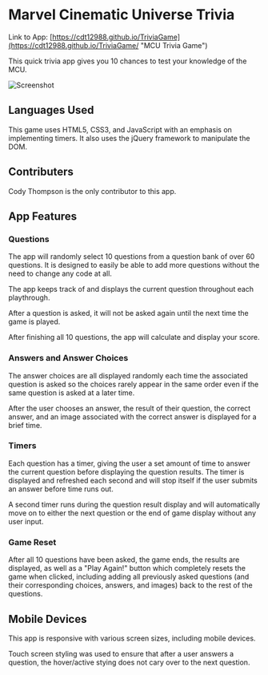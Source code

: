 # Marvel Cinematic Universe Trivia

Link to App: [https://cdt12988.github.io/TriviaGame](https://cdt12988.github.io/TriviaGame/ "MCU Trivia Game")

This quick trivia app gives you 10 chances to test your knowledge of the MCU.

![Screenshot](https://cdt12988.github.io/images/portfolio/mcu.PNG "MCU Trivia Screenshot")

## Languages Used

This game uses HTML5, CSS3, and JavaScript with an emphasis on implementing timers.  It also uses the jQuery framework to manipulate the DOM.

## Contributers

Cody Thompson is the only contributor to this app.

## App Features

### Questions

The app will randomly select 10 questions from a question bank of over 60 questions.  It is designed to easily be able to add more questions without the need to change any code at all.

The app keeps track of and displays the current question throughout each playthrough.

After a question is asked, it will not be asked again until the next time the game is played.

After finishing all 10 questions, the app will calculate and display your score.

### Answers and Answer Choices

The answer choices are all displayed randomly each time the associated question is asked so the choices rarely appear in the same order even if the same question is asked at a later time.

After the user chooses an answer, the result of their question, the correct answer, and an image associated with the correct answer is displayed for a brief time.

### Timers

Each question has a timer, giving the user a set amount of time to answer the current question before displaying the question results.  The timer is displayed and refreshed each second and will stop itself if the user submits an answer before time runs out.

A second timer runs during the question result display and will automatically move on to either the next question or the end of game display without any user input.

### Game Reset

After all 10 questions have been asked, the game ends, the results are displayed, as well as a "Play Again!" button which completely resets the game when clicked, including adding all previously asked questions (and their corresponding choices, answers, and images) back to the rest of the questions.

## Mobile Devices

This app is responsive with various screen sizes, including mobile devices.

Touch screen styling was used to ensure that after a user answers a question, the hover/active stying does not cary over to the next question.